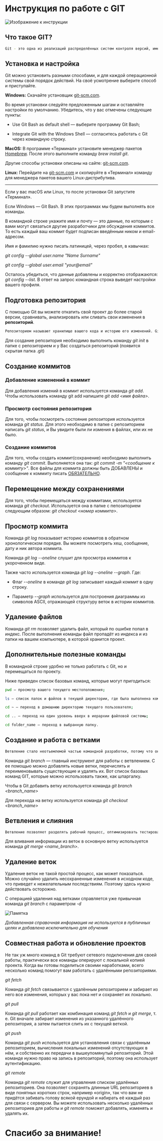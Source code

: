 # Инструкция по работе с GIT

![Изображение к инструкции](https://i.pinimg.com/originals/09/60/0d/09600d7837f96c2b7856e3fa7129f939.png)

## Что такое GIT?

```sh
Git - это одна из реализаций распределённых систем контроля версий, имеющая как и локальные, так и удалённые репозитории. Является самой популярной реализацией систем контроля версий в мире.
```

## Установка и настройка 

Git можно установить разными способами, и для каждой операционной системы свой порядок действий. На своё усмотрение выберите способ и приступайте.

**Windows:**  Скачайте установщик [git-scm.com](https://git-scm.com/download/win "После перехода скачайте необходимый вам установщик").

Во время установки следуйте предложенным шагам и оставляйте настройки по умолчанию. Убедитесь, что у вас отмечены следующие пункты:

* Use Git Bash as default shell — выберите программу Git Bash;

* Integrate Git with the Windows Shell — согласитесь работать с Git через командную строку.

**MacOS:** В программе «Терминал» установите менеджер пакетов [Homebrew](https://brew.sh/ru/). После этого выполните команду *brew install git*.

Другие способы установки описаны на сайте: [git-scm.com](https://git-scm.com/download/mac "Следуйте инструкциям указанным по сайте"). 

**Linux:** Перейдите на [git-scm.com](https://git-scm.com/) и скопируйте в «Терминал» команду для менеджера пакетов вашего Linux-дистрибутива.

<hr>
Если у вас macOS или Linux, то после установки Git запустите «Терминал».

Если Windows — Git Bash. В этих программах мы будем выполнять все команды.

В командной строке укажите имя и почту — это данные, по которым с вами могут связаться другие разработчики для обсуждения коммитов. То есть каждый ваш коммит будет подписан введённым ником и email-адресом.

Имя и фамилию нужно писать латиницей, через пробел, в кавычках:

*git config --global  user.name "Name Surname"*

*git config --global  user.email "your@email"*

Осталось убедиться, что данные добавлены и корректно отображаются: *git config --list*. В ответ на запрос командная строка выведет настройки вашего профиля.

## Подготовка репозитория

С помощью Git вы можете откатить свой проект до более старой версии, сравнивать, анализировать или сливать свои изменения в **репозиторий**.

```sh
Репозиторием называют хранилище вашего кода и историю его изменений. Git работает локально и все ваши репозитории хранятся в определенных папках на жестком диске.
```

Для создание репозитория необходимо выполнить команду *git init* в папке с репозиторием и у Вас создаться репозиторий (появится скрытая папка .git)

## Создание коммитов
### Добавление изменений в коммит

Для добавления измений в коммит используется команда *git add*. Чтобы использовать команду git add напишите *git add <имя файла>*.

### Просмотр состояния репозитория

Для того, чтобы посмотреть состояние репозитория используется команда *git status*. Для этого необходимо в папке с репозиторием написать *git status*, и Вы увидите были ли измения в файлах, или их не было.

### Создание коммитов

Для того, чтобы создать коммит(сохранение) необходимо выполнить команду *git commit*. Выполняется она так: *git commit -m "<сообщение к коммиту>"*. Все файлы для коммита должны быть ДОБАВЛЕНЫ и сообщение к коммиту писать <u>ОБЯЗАТЕЛЬНО</u>.

## Перемещение между сохранениями

Для того, чтобы перемещаться между коммитами, используется команда *git checkout*. Используется она в папке с пепозиторием следующим образом: *git checkout <номер коммита>*.

## Просмотр коммита

Команда *git log* показывает историю коммитов в обратном хронологическом порядке. Вы можете посмотреть хеш, сообщение, дату и ник автора коммита.

Команда *git log --oneline* слушит для просмотра коммитов к укороченном виде.

Также часто используется команда *git log --oneline --graph*. Где:

- Флаг *--oneline* в команде *git log* записывает каждый коммит в одну строку.

- Параметр *--graph* используется для построения диаграммы из символов ASCII, отражающей структуру веток в истории коммитов.

## Удаление файлов

Команда *git rm* позволяет удалить файл, который по ошибке попал в индекс. После выполнения команды файл пропадёт из индекса и из папки на вашем компьютере, в которой хранится проект.

## Дополнительные полезные команды

В командной строке удобно не только работать с Git, но и перемещаться по проекту. 

Ниже приведен список базовых команд, которые могут пригодиться:

```sh
pwd — просмотр вашего текущего местоположения;

ls — список папок и файлов в текущей директории, где была выполнена команда;

cd ~ — переход в домашнюю директорию текущего пользователя;

cd .. — переход на один уровень вверх в иерархии файловой системы;

cd folder_name — переход в выбранную папку.
```

## Создание и работа с ветками

```sh
Ветвление стало неотъемлемой частью командной разработки, потому что оно дает возможность работать над разными версиями исходного кода. Основной идеей ветвления является отклонение от основного кода и продолжение работы независимо от него.
```
Команда *git branch* — главный инструмент для работы с ветвлением. С ее помощью можно добавлять новые ветки, перечислять и переименовывать существующие и удалять их.
Вот список базовых команд GIT, которые можно использовать также, как шпаргалку.

Чтобы в Git добавить ветку используется команда *git branch <branch_name>*

Для перехода на ветку используется команда *git checkout <branch_name>*

## Ветвления и слияния

```sh
Ветвление позволяет разделять рабочий процесс, оптимизировать тестирование и написание нового кода. Однако после того, как разработчик убедился, что написанный им кусок кода готов и его можно отправить к остальной части итоговой версии, удобно переместить его в основную ветку. Такой подход дает возможность получить к концу разработки проекта целый продукт в одном месте.
```

Для вливания информации из веток в основную ветку используется команда *git merge <name_branch>*.

## Удаление веток

Удаление веток не такой простой процесс, как может показаться. Можно случайно удалить несохраненные изменения в исходном коде, что приведет к нежелательным последствиям. Поэтому здесь нужно действовать осторожно. 

С операцией удаления над ветками справляется уже привычная команда *git branch* с параметром *-d* 

![Памятка](https://avatars.dzeninfra.ru/get-zen_doc/9662506/pub_648590c5cdc3c01bcc98ebb0_6485915d1f879c1f58a5a0dc/scale_1200)


 *Добавленная справочная информация не используется в публичных целях и добавлена исключительно для обучения*
 
## Совместная работа и обновление проектов

Не так уж много команд в Git требуют сетевого подключения для своей работы, практически все команды оперируют с локальной копией проекта. Когда вы готовы поделиться своими наработками, всего несколько команд помогут вам работать с удалёнными репозиториями.

*git fetch*

Команда *git fetch* связывается с удалённым репозиторием и забирает из него все изменения, которых у вас пока нет и сохраняет их локально.

*git pull*

Команда *git pull* работает как комбинация команд *git fetch* и *git merge*, т. е. Git вначале забирает изменения из указанного удалённого репозитория, а затем пытается слить их с текущей веткой.

*git push*

Команда *git push* используется для установления связи с удалённым репозиторием, вычисления локальных изменений отсутствующих в нём, и собственно их передачи в вышеупомянутый репозиторий. Этой команде нужно право на запись в репозиторий, поэтому она использует аутентификацию.

*git remote*

Команда *git remote* служит для управления списком удалённых репозиториев. Она позволяет сохранять длинные URL репозиториев в виде понятных коротких строк, например «origin», так что вам не придётся забивать голову всякой ерундой и набирать её каждый раз для связи с сервером. Вы можете использовать несколько удалённых репозиториев для работы и *git remote* поможет добавлять, изменять и удалять их.

 # Спасибо за внимание!